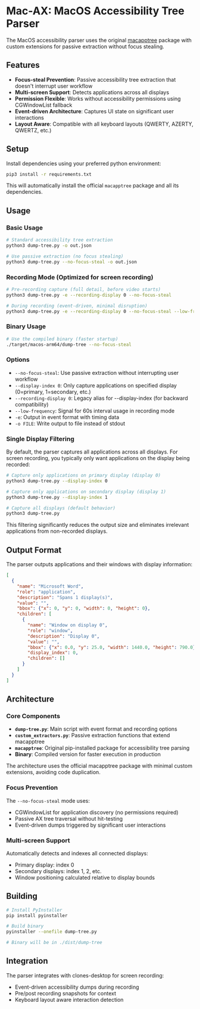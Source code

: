 # Mac-AX: MacOS Accessibility Tree Parser

The MacOS accessibility parser uses the original [macapptree](https://github.com/MacPaw/macapptree) package with custom extensions for passive extraction without focus stealing.

## Features

- **Focus-steal Prevention**: Passive accessibility tree extraction that doesn't interrupt user workflow
- **Multi-screen Support**: Detects applications across all displays
- **Permission Flexible**: Works without accessibility permissions using CGWindowList fallback
- **Event-driven Architecture**: Captures UI state on significant user interactions
- **Layout Aware**: Compatible with all keyboard layouts (QWERTY, AZERTY, QWERTZ, etc.)

## Setup

Install dependencies using your preferred python environment:

```bash
pip3 install -r requirements.txt
```

This will automatically install the official `macapptree` package and all its dependencies.

## Usage

### Basic Usage
```bash
# Standard accessibility tree extraction
python3 dump-tree.py -o out.json

# Use passive extraction (no focus stealing)
python3 dump-tree.py --no-focus-steal -o out.json
```

### Recording Mode (Optimized for screen recording)
```bash
# Pre-recording capture (full detail, before video starts)
python3 dump-tree.py -e --recording-display 0 --no-focus-steal

# During recording (event-driven, minimal disruption)
python3 dump-tree.py -e --recording-display 0 --no-focus-steal --low-frequency
```

### Binary Usage
```bash
# Use the compiled binary (faster startup)
./target/macos-arm64/dump-tree --no-focus-steal
```

### Options
- `--no-focus-steal`: Use passive extraction without interrupting user workflow
- `--display-index 0`: Only capture applications on specified display (0=primary, 1=secondary, etc.)
- `--recording-display 0`: Legacy alias for --display-index (for backward compatibility)
- `--low-frequency`: Signal for 60s interval usage in recording mode
- `-e`: Output in event format with timing data
- `-o FILE`: Write output to file instead of stdout

### Single Display Filtering

By default, the parser captures all applications across all displays. For screen recording, you typically only want applications on the display being recorded:

```bash
# Capture only applications on primary display (display 0)
python3 dump-tree.py --display-index 0

# Capture only applications on secondary display (display 1)  
python3 dump-tree.py --display-index 1

# Capture all displays (default behavior)
python3 dump-tree.py
```

This filtering significantly reduces the output size and eliminates irrelevant applications from non-recorded displays.

## Output Format

The parser outputs applications and their windows with display information:

```json
[
  {
    "name": "Microsoft Word",
    "role": "application", 
    "description": "Spans 1 display(s)",
    "value": "",
    "bbox": {"x": 0, "y": 0, "width": 0, "height": 0},
    "children": [
      {
        "name": "Window on display 0",
        "role": "window",
        "description": "Display 0", 
        "value": "",
        "bbox": {"x": 0.0, "y": 25.0, "width": 1440.0, "height": 790.0},
        "display_index": 0,
        "children": []
      }
    ]
  }
]
```

## Architecture

### Core Components

- **`dump-tree.py`**: Main script with event format and recording options
- **`custom_extractors.py`**: Passive extraction functions that extend macapptree
- **`macapptree`**: Original pip-installed package for accessibility tree parsing  
- **Binary**: Compiled version for faster execution in production

The architecture uses the official macapptree package with minimal custom extensions, avoiding code duplication.

### Focus Prevention

The `--no-focus-steal` mode uses:
- CGWindowList for application discovery (no permissions required)
- Passive AX tree traversal without hit-testing
- Event-driven dumps triggered by significant user interactions

### Multi-screen Support

Automatically detects and indexes all connected displays:
- Primary display: index 0
- Secondary displays: index 1, 2, etc.
- Window positioning calculated relative to display bounds

## Building

```bash
# Install PyInstaller
pip install pyinstaller

# Build binary
pyinstaller --onefile dump-tree.py

# Binary will be in ./dist/dump-tree
```

## Integration

The parser integrates with clones-desktop for screen recording:
- Event-driven accessibility dumps during recording
- Pre/post recording snapshots for context
- Keyboard layout aware interaction detection
